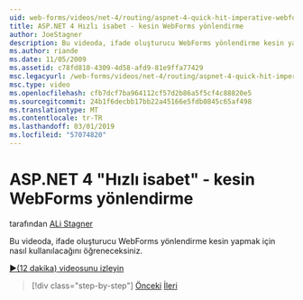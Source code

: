 ```yaml
---
uid: web-forms/videos/net-4/routing/aspnet-4-quick-hit-imperative-webforms-routing
title: ASP.NET 4 Hızlı isabet - kesin WebForms yönlendirme
author: JoeStagner
description: Bu videoda, ifade oluşturucu WebForms yönlendirme kesin yapmak için nasıl kullanılacağını öğreneceksiniz.
ms.author: riande
ms.date: 11/05/2009
ms.assetid: c78fd810-4309-4d58-afd9-81e9ffa77429
msc.legacyurl: /web-forms/videos/net-4/routing/aspnet-4-quick-hit-imperative-webforms-routing
msc.type: video
ms.openlocfilehash: cfb7dcf7ba964112cf57d2b86a5f5cf4c88820e5
ms.sourcegitcommit: 24b1f6decbb17bb22a45166e5fdb0845c65af498
ms.translationtype: MT
ms.contentlocale: tr-TR
ms.lasthandoff: 03/01/2019
ms.locfileid: "57074820"
---
```

<a name="aspnet-4-quick-hit---imperative-webforms-routing"></a>ASP.NET 4 "Hızlı isabet" - kesin WebForms yönlendirme
====================
tarafından [ALi Stagner](https://github.com/JoeStagner)

Bu videoda, ifade oluşturucu WebForms yönlendirme kesin yapmak için nasıl kullanılacağını öğreneceksiniz. 

[&#9654;(12 dakika) videosunu izleyin](https://channel9.msdn.com/Blogs/ASP-NET-Site-Videos/aspnet-4-quick-hit-imperative-webforms-routing)

> [!div class="step-by-step"]
> [Önceki](aspnet-4-quick-hit-permanent-redirect.md)
> [İleri](aspnet-4-quick-hit-declarative-webforms-routing.md)
